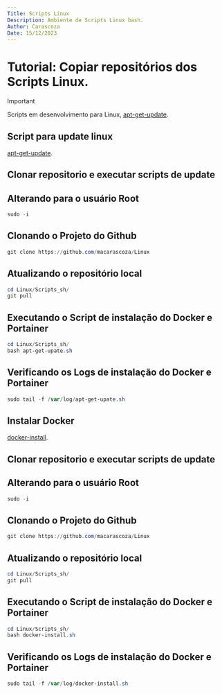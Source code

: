 ```yaml
---
Title: Scripts Linux
Description: Ambiente de Scripts Linux bash.
Author: Carascoza
Date: 15/12/2023
---
```


# Tutorial: Copiar repositórios dos Scripts Linux.

>[!IMPORTANT]
>Scripts em desenvolvimento para Linux, [apt-get-update](./Scripts_sh/README.md).

## Script para update linux
[apt-get-update](./scripts/apt-get-upate.sh).

## Clonar repositorio e executar scripts de update

## Alterando para o usuário Root
```powershell
sudo -i
```
## Clonando o Projeto do Github
```powershell
git clone https://github.com/macarascoza/Linux
```

## Atualizando o repositório local
```powershell
cd Linux/Scripts_sh/
git pull
```

## Executando o Script de instalação do Docker e Portainer
```powershell
cd Linux/Scripts_sh/
bash apt-get-upate.sh
```

## Verificando os Logs de instalação do Docker e Portainer
```powershell
sudo tail -f /var/log/apt-get-upate.sh
```

## Instalar Docker 
[docker-install](./scripts/docker-install.sh).

## Clonar repositorio e executar scripts de update

## Alterando para o usuário Root
```powershell
sudo -i
```
## Clonando o Projeto do Github
```powershell
git clone https://github.com/macarascoza/Linux
```

## Atualizando o repositório local
```powershell
cd Linux/Scripts_sh/
git pull
```

## Executando o Script de instalação do Docker e Portainer
```powershell
cd Linux/Scripts_sh/
bash docker-install.sh
```

## Verificando os Logs de instalação do Docker e Portainer
```powershell
sudo tail -f /var/log/docker-install.sh
```